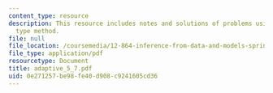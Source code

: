 ```yaml
---
content_type: resource
description: This resource includes notes and solutions of problems using Gauss-Markov
  type method.
file: null
file_location: /coursemedia/12-864-inference-from-data-and-models-spring-2005/0e271257be98fe40d908c9241605cd36_adaptive_5_7.pdf
file_type: application/pdf
resourcetype: Document
title: adaptive_5_7.pdf
uid: 0e271257-be98-fe40-d908-c9241605cd36
---
```

